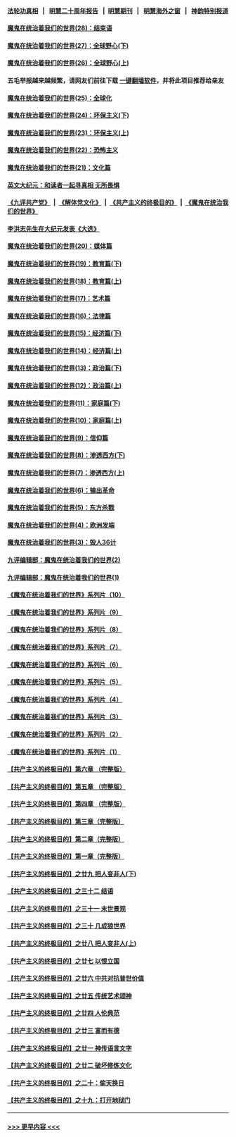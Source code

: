 #### [法轮功真相](https://github.com/gfw-breaker/truth/blob/master/README.md?t=0) &nbsp;&nbsp;|&nbsp;&nbsp; [明慧二十周年报告](https://github.com/gfw-breaker/mh-reports/blob/master/README.md?t=0) &nbsp;&nbsp;|&nbsp;&nbsp;[明慧期刊](https://github.com/gfw-breaker/mh-qikan) &nbsp;&nbsp;|&nbsp;&nbsp; [明慧海外之窗](https://github.com/gfw-breaker/mh-news/blob/master/README.md?t=0) &nbsp;&nbsp;|&nbsp;&nbsp; [神韵特别报道](https://github.com/gfw-breaker/mh-news/blob/master/shenyun.md?t=0)
#### [魔鬼在统治着我们的世界(28)：结束语](../pages/nsc422/n10936246.md?t=06220651) 
#### [魔鬼在统治着我们的世界(27)：全球野心(下)](../pages/nsc422/n10928319.md?t=06220651) 
#### [魔鬼在统治着我们的世界(26)：全球野心(上)](../pages/nsc422/n10900318.md?t=06220651) 
#### 五毛举报越来越频繁，请网友们前往下载 [一键翻墙软件](https://github.com/gfw-breaker/ssr-accounts)，并将此项目推荐给亲友
#### [魔鬼在统治着我们的世界(25)：全球化](../pages/nsc422/n10788205.md?t=06220651) 
#### [魔鬼在统治着我们的世界(24)：环保主义(下)](../pages/nsc422/n10695307.md?t=06220651) 
#### [魔鬼在统治着我们的世界(23)：环保主义(上)](../pages/nsc422/n10688613.md?t=06220651) 
#### [魔鬼在统治着我们的世界(22)：恐怖主义](../pages/nsc422/n10614727.md?t=06220651) 
#### [魔鬼在统治着我们的世界(21)：文化篇](../pages/nsc422/n10597706.md?t=06220651) 
#### [英文大纪元：和读者一起寻真相 无所畏惧](../pages/nsc422/n12542027.md?t=06220651) 
#### [《九评共产党》](https://github.com/begood0513/9ping.md/blob/master/README.md) &nbsp;|&nbsp; [《解体党文化》](../../../../jtdwh.md/blob/master/README.md)  &nbsp;|&nbsp; [《共产主义的终极目的》](../../../../gczydzjmd.md/blob/master/README.md) &nbsp;|&nbsp; [《魔鬼在统治我们的世界》](../../../../mgztzwmdsj.md/blob/master/README.md) 
#### [李洪志先生在大纪元发表《大选》](../pages/nsc422/n12534746.md?t=06220651) 
#### [魔鬼在统治着我们的世界(20)：媒体篇](../pages/nsc422/n10586579.md?t=06220651) 
#### [魔鬼在统治着我们的世界(19)：教育篇(下)](../pages/nsc422/n10564808.md?t=06220651) 
#### [魔鬼在统治着我们的世界(18)：教育篇(上)](../pages/nsc422/n10526970.md?t=06220651) 
#### [魔鬼在统治着我们的世界(17)：艺术篇](../pages/nsc422/n10499093.md?t=06220651) 
#### [魔鬼在统治着我们的世界(16)：法律篇](../pages/nsc422/n10485969.md?t=06220651) 
#### [魔鬼在统治着我们的世界(15)：经济篇(下)](../pages/nsc422/n10469975.md?t=06220651) 
#### [魔鬼在统治着我们的世界(14)：经济篇(上)](../pages/nsc422/n10457370.md?t=06220651) 
#### [魔鬼在统治着我们的世界(13)：政治篇(下)](../pages/nsc422/n10448270.md?t=06220651) 
#### [魔鬼在统治着我们的世界(12)：政治篇(上)](../pages/nsc422/n10444576.md?t=06220651) 
#### [魔鬼在统治着我们的世界(11)：家庭篇(下)](../pages/nsc422/n10440961.md?t=06220651) 
#### [魔鬼在统治着我们的世界(10)：家庭篇(上)](../pages/nsc422/n10435448.md?t=06220651) 
#### [魔鬼在统治着我们的世界(9)：信仰篇](../pages/nsc422/n10432159.md?t=06220651) 
#### [魔鬼在统治着我们的世界(8)：渗透西方(下)](../pages/nsc422/n10429603.md?t=06220651) 
#### [魔鬼在统治着我们的世界(7)：渗透西方(上)](../pages/nsc422/n10426013.md?t=06220651) 
#### [魔鬼在统治着我们的世界(6)：输出革命](../pages/nsc422/n10421536.md?t=06220651) 
#### [魔鬼在统治着我们的世界(5)：东方杀戮](../pages/nsc422/n10417707.md?t=06220651) 
#### [魔鬼在统治着我们的世界(4)：欧洲发端](../pages/nsc422/n10414890.md?t=06220651) 
#### [魔鬼在统治着我们的世界(3)：毁人36计](../pages/nsc422/n10411583.md?t=06220651) 
#### [九评编辑部：魔鬼在统治着我们的世界(2)](../pages/nsc422/n10410036.md?t=06220651) 
#### [九评编辑部：魔鬼在统治着我们的世界(1)](../pages/nsc422/n10406825.md?t=06220651) 
#### [《魔鬼在统治着我们的世界》系列片（10）](../pages/nsc422/n12292670.md?t=06220651) 
#### [《魔鬼在统治着我们的世界》系列片（9）](../pages/nsc422/n12290859.md?t=06220651) 
#### [《魔鬼在统治着我们的世界》系列片（8）](../pages/nsc422/n12287445.md?t=06220651) 
#### [《魔鬼在统治着我们的世界》系列片（7）](../pages/nsc422/n12283425.md?t=06220651) 
#### [《魔鬼在统治着我们的世界》系列片（6）](../pages/nsc422/n12282314.md?t=06220651) 
#### [《魔鬼在统治着我们的世界》系列片（5）](../pages/nsc422/n12281419.md?t=06220651) 
#### [《魔鬼在统治着我们的世界》系列片（4）](../pages/nsc422/n12274024.md?t=06220651) 
#### [《魔鬼在统治着我们的世界》系列片（3）](../pages/nsc422/n12271322.md?t=06220651) 
#### [《魔鬼在统治着我们的世界》系列片（2）](../pages/nsc422/n12269049.md?t=06220651) 
#### [《魔鬼在统治着我们的世界》系列片（1）](../pages/nsc422/n12267575.md?t=06220651) 
#### [【共产主义的终极目的】第六章 （完整版）](../pages/nsc422/n11428913.md?t=06220651) 
#### [【共产主义的终极目的】第五章 （完整版）](../pages/nsc422/n11428912.md?t=06220651) 
#### [【共产主义的终极目的】第四章 （完整版）](../pages/nsc422/n11428907.md?t=06220651) 
#### [【共产主义的终极目的】第三章（完整版）](../pages/nsc422/n11428848.md?t=06220651) 
#### [【共产主义的终极目的】第二章（完整版）](../pages/nsc422/n11428831.md?t=06220651) 
#### [【共产主义的终极目的】第一章（完整版）](../pages/nsc422/n11417651.md?t=06220651) 
#### [【共产主义的终极目的】之廿九 把人变非人(下)](../pages/nsc422/n11344140.md?t=06220651) 
#### [【共产主义的终极目的】之三十二 结语](../pages/nsc422/n11360535.md?t=06220651) 
#### [【共产主义的终极目的】之三十一 末世景观](../pages/nsc422/n11351129.md?t=06220651) 
#### [【共产主义的终极目的】之三十 几成狼世界](../pages/nsc422/n11348280.md?t=06220651) 
#### [【共产主义的终极目的】之廿八 把人变非人(上)](../pages/nsc422/n11340492.md?t=06220651) 
#### [【共产主义的终极目的】之廿七 以恨立国](../pages/nsc422/n11336944.md?t=06220651) 
#### [【共产主义的终极目的】之廿六 中共对抗普世价值](../pages/nsc422/n11324785.md?t=06220651) 
#### [【共产主义的终极目的】之廿五 传统艺术颂神](../pages/nsc422/n11296396.md?t=06220651) 
#### [【共产主义的终极目的】之廿四 人伦典范](../pages/nsc422/n11296397.md?t=06220651) 
#### [【共产主义的终极目的】之廿三 富而有德](../pages/nsc422/n11283598.md?t=06220651) 
#### [【共产主义的终极目的】之廿一 神传语言文字](../pages/nsc422/n11263265.md?t=06220651) 
#### [【共产主义的终极目的】之廿二 破坏修炼文化](../pages/nsc422/n11245728.md?t=06220651) 
#### [【共产主义的终极目的】之二十：偷天换日](../pages/nsc422/n11238846.md?t=06220651) 
#### [【共产主义的终极目的】之十九：打开地狱门](../pages/nsc422/n11206376.md?t=06220651) 

----
#### [ >>> 更早内容 <<< ](../indexes/nsc422-earlier.md)
